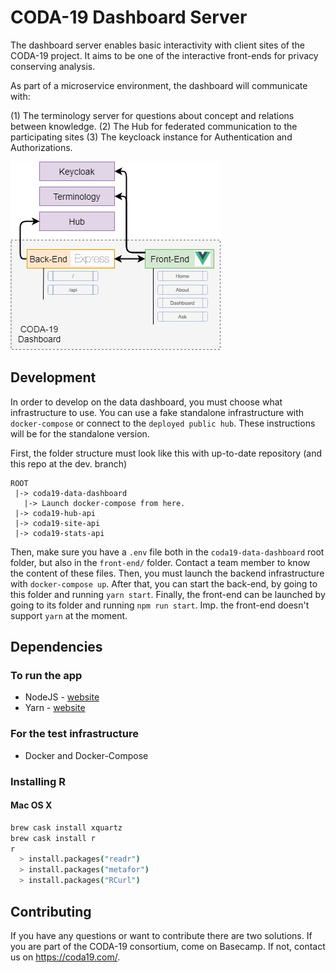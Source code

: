 # CODA-19 Dashboard Server

The dashboard server enables basic interactivity with client sites of the CODA-19 project. It aims to be one of the interactive front-ends for privacy conserving analysis.

As part of a microservice environment, the dashboard will communicate with:

(1) The terminology server for questions about concept and relations between knowledge.
(2) The Hub for federated communication to the participating sites
(3) The keycloack instance for Authentication and Authorizations.

![Dashboard Diagram](/assets/diagram.png?raw=true "DiagramIO Dashboard Overview")

## Development

In order to develop on the data dashboard, you must choose what infrastructure to use. You can use a fake standalone infrastructure with `docker-compose` or connect to the `deployed public hub`. These instructions will be for the standalone version.

First, the folder structure must look like this with up-to-date repository (and this repo at the dev. branch)

```
ROOT
 |-> coda19-data-dashboard
   |-> Launch docker-compose from here.
 |-> coda19-hub-api
 |-> coda19-site-api
 |-> coda19-stats-api
```

Then, make sure you have a `.env` file both in the `coda19-data-dashboard` root folder, but also in the `front-end/` folder. Contact a team member to know the content of these files. Then, you must launch the backend infrastructure with `docker-compose up`. After that, you can start the back-end, by going to this folder and running `yarn start`. Finally, the front-end can be launched by going to its folder and running `npm run start`. Imp. the front-end doesn't support `yarn` at the moment.

## Dependencies

### To run the app

* NodeJS - [website](https://nodejs.org/en/download)
* Yarn - [website](https://classic.yarnpkg.com/en/docs/install)

### For the test infrastructure

* Docker and Docker-Compose

### Installing R

#### Mac OS X

```bash
brew cask install xquartz
brew cask install r
r
  > install.packages("readr")
  > install.packages("metafor")
  > install.packages("RCurl")
```

## Contributing

If you have any questions or want to contribute there are two solutions. If you are part of the CODA-19 consortium, come on Basecamp. If not, contact us on https://coda19.com/.